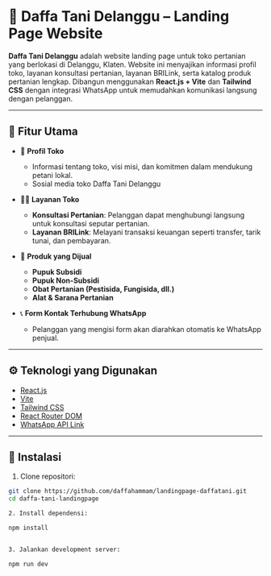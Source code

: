 # 🌾 Daffa Tani Delanggu – Landing Page Website

**Daffa Tani Delanggu** adalah website landing page untuk toko pertanian yang berlokasi di Delanggu, Klaten. Website ini menyajikan informasi profil toko, layanan konsultasi pertanian, layanan BRILink, serta katalog produk pertanian lengkap. Dibangun menggunakan **React.js + Vite** dan **Tailwind CSS** dengan integrasi WhatsApp untuk memudahkan komunikasi langsung dengan pelanggan.

---

## 🚜 Fitur Utama

- 🏪 **Profil Toko**
  - Informasi tentang toko, visi misi, dan komitmen dalam mendukung petani lokal.
  - Sosial media toko Daffa Tani Delanggu

- 🧑‍🌾 **Layanan Toko**
  - **Konsultasi Pertanian**: Pelanggan dapat menghubungi langsung untuk konsultasi seputar pertanian.
  - **Layanan BRILink**: Melayani transaksi keuangan seperti transfer, tarik tunai, dan pembayaran.

- 🛒 **Produk yang Dijual**
  - **Pupuk Subsidi**
  - **Pupuk Non-Subsidi**
  - **Obat Pertanian (Pestisida, Fungisida, dll.)**
  - **Alat & Sarana Pertanian**

- 📞 **Form Kontak Terhubung WhatsApp**
  - Pelanggan yang mengisi form akan diarahkan otomatis ke WhatsApp penjual.

---

## ⚙️ Teknologi yang Digunakan

- [React.js](https://react.dev/)
- [Vite](https://vitejs.dev/)
- [Tailwind CSS](https://tailwindcss.com/)
- [React Router DOM](https://reactrouter.com/)
- [WhatsApp API Link](https://wa.me/)

---

## 🚀 Instalasi

1. Clone repositori:

```bash
git clone https://github.com/daffahammam/landingpage-daffatani.git
cd daffa-tani-landingpage

2. Install dependensi:

npm install


3. Jalankan development server:

npm run dev

